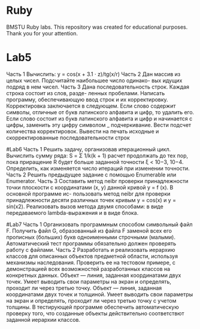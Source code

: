 # Ruby
BMSTU Ruby labs.
This repository was created for educational purposes.
Thank you for your attention.

# Lab5
Часть 1
Вычислить: y = cos(x + 3.1 · z)/tg(x/r)
Часть 2
Дан массив из целых чисел. Подсчитайте наибольшее число одинако- вых идущих подряд в нем чисел.
Часть 3
Дана последовательность строк. Каждая строка состоит из слов, разде- ленных пробелами. Написать программу, обеспечивающую ввод строк и их корректировку. Корректировка заключается в следующем. Если слово содержит символы, отличные от букв латинского алфавита и цифр, то удалить его. Если слово состоит из букв латинского алфавита и цифр и начинается с цифры, заменить эту цифру символом _ подчеркивание. Вести подсчет количества корректировок. Вывести на печать исходные и скорректированные последовательности строк

#Lab6
Часть 1
Решить задачу, организовав итерационный цикл. Вычислить сумму ряда:  S =  Σ 1/k(k + 1)	расчет продолжать  до тех  пор, пока  приращение  R
будет больше заданной точности ξ < 10−3, 10−4. Определить, как изменяется число итераций при изменении точности.
Часть 2
Решить предыдущее задание с помощью Enumerable или Enumerator.
Часть 3
Составить метод neibr проверки принадлежности точки плоскости с координатами (x, y) данной кривой y = f (x). В основной программе ис- пользовать метод neibr для проверки принадлежности десяти различных точек кривым y = cos(x) и y = sin(x2).
Реализовать вызов метода двумя способами: в виде передаваемого lambda-выражения и в виде блока.

#Lab7
Часть 1
Организовать программным способом символьный файл F. Получить файл G, образованный из файла F заменой всех его прописных (больших) букв одноименными строчными (малыми).
Автоматический тест программы обязательно должен проверять работу с файлами.
Часть 2
Разработать и реализовать иерархию классов для описанных объектов предметной области, используя механизмы наследования. Проверить ее на тестовом примере, с демонстрацией всех возможностей разработанных классов на конкретных данных.
Объект — линия, заданная координатами двух точек. Умеет выводить свои параметры на экран и определять, проходит ли через третью точку.
Объект — линия, заданная координатами двух точек и толщиной.
Умеет выводить свои параметры на экран и определять, проходит ли через третью точку с учетом толщины.
В тестирующей программе обеспечить автоматическую проверку того, что созданные объекты действительно соответствют заданной иерархии классов.


